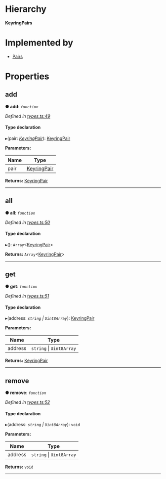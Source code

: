 

# Hierarchy

**KeyringPairs**

# Implemented by

* [Pairs](../classes/_pairs_.pairs.md)

# Properties

<a id="add"></a>

##  add

**● add**: *`function`*

*Defined in [types.ts:49](https://github.com/polkadot-js/common/blob/5dc8e87/packages/keyring/src/types.ts#L49)*

#### Type declaration
▸(pair: *[KeyringPair](_types_.keyringpair.md)*): [KeyringPair](_types_.keyringpair.md)

**Parameters:**

| Name | Type |
| ------ | ------ |
| pair | [KeyringPair](_types_.keyringpair.md) |

**Returns:** [KeyringPair](_types_.keyringpair.md)

___
<a id="all"></a>

##  all

**● all**: *`function`*

*Defined in [types.ts:50](https://github.com/polkadot-js/common/blob/5dc8e87/packages/keyring/src/types.ts#L50)*

#### Type declaration
▸(): `Array`<[KeyringPair](_types_.keyringpair.md)>

**Returns:** `Array`<[KeyringPair](_types_.keyringpair.md)>

___
<a id="get"></a>

##  get

**● get**: *`function`*

*Defined in [types.ts:51](https://github.com/polkadot-js/common/blob/5dc8e87/packages/keyring/src/types.ts#L51)*

#### Type declaration
▸(address: *`string` \| `Uint8Array`*): [KeyringPair](_types_.keyringpair.md)

**Parameters:**

| Name | Type |
| ------ | ------ |
| address | `string` \| `Uint8Array` |

**Returns:** [KeyringPair](_types_.keyringpair.md)

___
<a id="remove"></a>

##  remove

**● remove**: *`function`*

*Defined in [types.ts:52](https://github.com/polkadot-js/common/blob/5dc8e87/packages/keyring/src/types.ts#L52)*

#### Type declaration
▸(address: *`string` \| `Uint8Array`*): `void`

**Parameters:**

| Name | Type |
| ------ | ------ |
| address | `string` \| `Uint8Array` |

**Returns:** `void`

___

